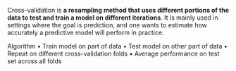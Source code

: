 Cross-validation is **a resampling method that uses different portions of the data to test and train a model on different iterations**. It is mainly used in settings where the goal is prediction, and one wants to estimate how accurately a predictive model will perform in practice.

Algorithm
• Train model on part of data 
• Test model on other part of data 
• Repeat on different cross-validation folds 
• Average performance on test set across all folds